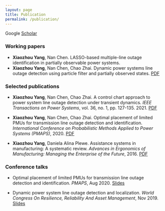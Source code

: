 ```yaml
---
layout: page
title: Publication
permalink: /publication/
---
```

Google [Scholar](https://scholar.google.com/citations?user=pWnVbHQAAAAJ&hl=en)

### Working papers

- **Xiaozhou Yang**, Nan Chen. LASSO-based multiple-line outage identification in partially observable power systems.
- **Xiaozhou Yang**, Nan Chen, Chao Zhai. Dynamic power systems line outage detection using particle filter and partially observed states.   [PDF](https://arxiv.org/abs/2107.06754)

### Selected publications

- **Xiaozhou Yang**, Nan Chen, Chao Zhai. A control chart approach to power system line outage detection under transient dynamics. *IEEE Transactions on Power Systems*, vol. 36, no. 1, pp. 127-135. 2021.  [PDF](https://arxiv.org/abs/1911.01733) 

- **Xiaozhou Yang**, Nan Chen, Chao Zhai. Optimal placement of limited PMUs for transmission line outage detection and identification. *International Conference on Probabilistic Methods Applied to Power Systems (PMAPS)*, 2020. [PDF](https://arxiv.org/abs/1911.02852) 

- **Xiaozhou Yang**, Daniela Alina Plewe. Assistance systems in manufacturing: A systematic review. *Advances in Ergonomics of Manufacturing: Managing the Enterprise of the Future*, 2016. [PDF](https://www.researchgate.net/publication/305082263_Assistance_Systems_in_Manufacturing_A_Systematic_Review)
  

### Conference talks

- Optimal placement of limited PMUs for transmission line outage detection and identification. *PMAPS*, Aug 2020. [Slides]({{'/'|relative_url}}assets/pubs_and_talks/PMAPS_presentation.pdf) 

- Dynamic power system line outage detection and localization. *World Congress On Resilience, Reliability And Asset Management*, Nov 2019. [Slides]({{'/'|relative_url}}assets/pubs_and_talks/110_Yang_Xiaozhou.pdf)

